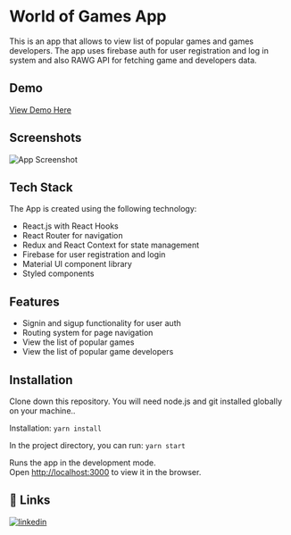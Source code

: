 # World of Games App

This is an app that allows to view list of popular games and games developers. The app uses firebase auth for user registration and log in system and also RAWG API for fetching game and developers data.
## Demo
[View Demo Here]()
## Screenshots
![App Screenshot]()
## Tech Stack
The App is created using the following technology:
- React.js with React Hooks
- React Router for navigation
- Redux and React Context for state management
- Firebase for user registration and login
- Material UI component library
- Styled components

## Features
- Signin and sigup functionality for user auth
- Routing system for page navigation
- View the list of popular games
- View the list of popular game developers


## Installation

Clone down this repository. You will need node.js and git installed globally on your machine..

Installation: `yarn install`

In the project directory, you can run: `yarn start`

Runs the app in the development mode.\
Open [http://localhost:3000](http://localhost:3000) to view it in the browser.
    
## 🔗 Links
[![linkedin](https://img.shields.io/badge/linkedin-0A66C2?style=for-the-badge&logo=linkedin&logoColor=white)](https://www.linkedin.com/in/alex-voievudko/)
    

